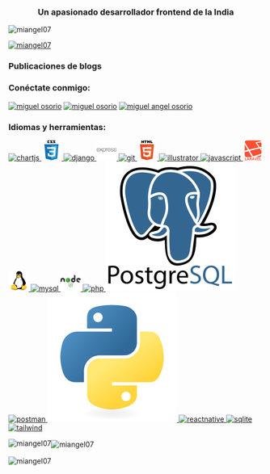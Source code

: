 <h3 align="center">Un apasionado desarrollador frontend de la India</h3>

<p align="left"> <img src="https://komarev.com/ghpvc/?username=miangel07&label=Profile%20views&color= 0e75b6&style=flat" alt="miangel07" /> </p>

<p align="left"> <a href="https://github.com/ryo-ma/github-profile-tropic"><img src ="https://github-profile-tropico.vercel.app/?username=miangel07" alt="miangel07" /></a> </p>

### Publicaciones de blogs
<!-- BLOG-POST-LIST :INICIO -->
<!-- BLOG-POST-LIST:END -->

<h3 align="left">Conéctate conmigo:</h3>
<p align="left">
<a href="https: //dev.to/miguel osorio" target="blank"><img align="center" src="https://raw.githubusercontent.com/rahuldkjain/github-profile-readme-generator/master/src/images /icons/Social/devto.svg" alt="miguel osorio" height="30" width="40" /></a>
<a href="https://linkedin.com/in/miguel osorio" target ="en blanco"><img align="center" src="https://raw.githubusercontent.com/rahuldkjain/github-profile-readme-generator/master/src/images/icons/Social/linked-in-alt .svg" alt="miguel osorio" height="30" width="40" /></a>
<a href="https://fb.com/miguel angel osorio" target="blank"><img align="center" src="https://raw.githubusercontent.com/rahuldkjain/github-profile-readme-generator/master/src/images/icons/Social/facebook.svg" alt="miguel angel osorio" altura ="30" width="40" /></a>
</p>

<h3 align="left">Idiomas y herramientas:</h3>
<p align="left"> <a href="https://www.chartjs.org" target="_blank" rel="noreferrer"> <img src="https://www.chartjs.org/media /logo-title.svg" alt="chartjs" width="40" height="40"/> </a> <a href="https://www.w3schools.com/css/" target="_blank " rel="noreferrer"> <img src="https://raw.githubusercontent.com/devicons/devicon/master/icons/css3/css3-original-wordmark.svg" alt="css3" width="40" altura="40"/> </a> <a href="https://www.djangoproject.com/" target="_blank" rel="noreferrer"> <img src="https://cdn.worldvectorlogo .com/logos/django.svg" alt="django" width="40" height="40"/> </a> <a href="https://expressjs.com" target="_blank" rel= "noreferrer"> <img src="https://raw.githubusercontent.com/devicons/devicon/master/icons/express/express-original-wordmark.svg" alt="express" width="40" height=" 40"/> </a> <a href="https://git-scm.com/" target="_blank" rel="noreferrer"> <img src="https://www.vectorlogo.zone/ logos/git-scm/git-scm-icon.svg" alt="git" width="40" height="40"/> </a> <a href="https://www.w3.org/ html/" target="_blank" rel="noreferrer"> <img src="https://raw.githubusercontent.com/devicons/devicon/master/icons/html5/html5-original-wordmark.svg" alt=" html5" width="40" height="40"/> </a> <a href="https://www.adobe.com/in/products/illustrator.html" target="_blank" rel="noreferrer "> <img src="https://www.vectorlogo.zone/logos/adobe_illustrator/adobe_illustrator-icon.svg" alt="illustrator" width="40" height="40"/> </a> <a href="https://developer.mozilla.org/en-US/docs/Web/JavaScript" target="_blank" rel="noreferrer"> <img src="https://raw.githubusercontent.com/devicons /devicon/master/icons/javascript/javascript-original.svg" alt="javascript" width="40" height="40"/> </a> <a href="https://laravel.com/" target="_blank" rel="noreferrer"> <img src="https://raw.githubusercontent.com/devicons/devicon/master/icons/laravel/laravel-plain-wordmark.svg" alt="laravel" width="40" height="40"/> </a> <a href="https://www.linux.org/" target="_blank" rel="noreferrer"> <img src="https://raw.githubusercontent.com/devicons/devicon/master/icons/linux/linux-original.svg" alt="linux" width="40" height="40"/> </ a> <a href="https://www.mysql.com/" target="_blank" rel="noreferrer"> <img src="https://raw.githubusercontent.com/devicons/devicon/master/ icon/mysql/mysql-original-wordmark.svg" alt="mysql" width="40" height="40"/> </a> <a href="https://nodejs.org" target="_blank " rel="noreferrer"> <img src="https://raw.githubusercontent.com/devicons/devicon/master/icons/nodejs/nodejs-original-wordmark.svg" alt="nodejs" width="40" height="40"/> </a> <a href="https://www.php.net" target="_blank" rel="noreferrer"> <img src="https://raw.githubusercontent. com/devicons/devicon/master/icons/php/php-original.svg" alt="php" width="40" height="40"/> </a> <a href="https://www. postgresql.org" target="_blank" rel="noreferrer"> <img src="https://raw.githubusercontent.com/devicons/devicon/master/icons/postgresql/postgresql-original-wordmark.svg" alt= "postgresql" ancho="40" alto="40"/> </a> <a href="https://postman.com" target="_blank" rel="noreferrer"> <img src="https: //www.vectorlogo.zone/logos/getpostman/getpostman-icon.svg" alt="postman" width="40" height="40"/> </a> <a href="https://www. python.org" target="_blank" rel="noreferrer"> <img src="https://raw.githubusercontent.com/devicons/devicon/master/icons/python/python-original.svg" alt="python " ancho="40" alto="40"/> </a> <a href="https://reactnative.dev/" target="_blank" rel="noreferrer"> <img src="https:/ /reactnative.dev/img/header_logo.svg" alt="reactnative" width="40" height="40"/> </a> <a href="https://www.sqlite.org/" target= "_blank" rel="noreferrer"> <img src="https://www.vectorlogo.zone/logos/sqlite/sqlite-icon.svg" alt="sqlite" width="40" height="40"/> </a> <a href="https://tailwindcss.com/" target="_blank" rel="noreferrer"> <img src="https://www.vectorlogo.zone/logos/tailwindcss/tailwindcss-icon.svg" alt="tailwind" width="40" height="40"/> </a> </p>

<p><img align="left" src="https://github-readme-stats.vercel.app/api/top-langs?username=miangel07&show_icons=true&locale=en&layout=compact" alt="miangel07" /> </p>

<p> <img align="center" src="https://github-readme-stats.vercel.app/api?username=miangel07&show_icons=true&locale=en" alt="miangel07" /> </p>

<p><img align="center" src="https://github-readme-streak-stats.herokuapp.com/?user=miangel07&" alt="miangel07" /></p>
